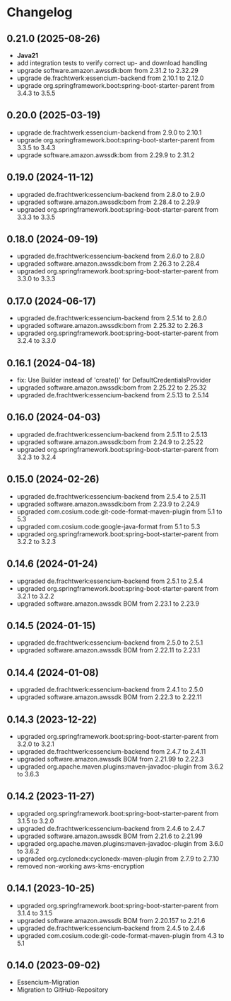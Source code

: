 # Changelog

## 0.21.0 (2025-08-26)

- **Java21**
- add integration tests to verify correct up- and download handling
- upgrade software.amazon.awssdk:bom from 2.31.2 to 2.32.29
- upgrade de.frachtwerk:essencium-backend from 2.10.1 to 2.12.0
- upgrade org.springframework.boot:spring-boot-starter-parent from 3.4.3 to 3.5.5

## 0.20.0 (2025-03-19)

- upgrade de.frachtwerk:essencium-backend from 2.9.0 to 2.10.1
- upgrade org.springframework.boot:spring-boot-starter-parent from 3.3.5 to 3.4.3
- upgrade software.amazon.awssdk:bom from 2.29.9 to 2.31.2

## 0.19.0 (2024-11-12)

- upgraded de.frachtwerk:essencium-backend from 2.8.0 to 2.9.0
- upgraded software.amazon.awssdk:bom from 2.28.4 to 2.29.9
- upgraded org.springframework.boot:spring-boot-starter-parent from 3.3.3 to 3.3.5

## 0.18.0 (2024-09-19)

- upgraded de.frachtwerk:essencium-backend from 2.6.0 to 2.8.0
- upgraded software.amazon.awssdk:bom from 2.26.3 to 2.28.4
- upgraded org.springframework.boot:spring-boot-starter-parent from 3.3.0 to 3.3.3

## 0.17.0 (2024-06-17)

- upgraded de.frachtwerk:essencium-backend from 2.5.14 to 2.6.0
- upgraded software.amazon.awssdk:bom from 2.25.32 to 2.26.3
- upgraded org.springframework.boot:spring-boot-starter-parent from 3.2.4 to 3.3.0

## 0.16.1 (2024-04-18)

- fix: Use Builder instead of 'create()' for DefaultCredentialsProvider
- upgraded software.amazon.awssdk:bom from 2.25.22 to 2.25.32
- upgraded de.frachtwerk:essencium-backend from 2.5.13 to 2.5.14

## 0.16.0 (2024-04-03)

- upgraded de.frachtwerk:essencium-backend from 2.5.11 to 2.5.13
- upgraded software.amazon.awssdk:bom from 2.24.9 to 2.25.22
- upgraded org.springframework.boot:spring-boot-starter-parent from 3.2.3 to 3.2.4

## 0.15.0 (2024-02-26)

- upgraded de.frachtwerk:essencium-backend from 2.5.4 to 2.5.11
- upgraded software.amazon.awssdk:bom from 2.23.9 to 2.24.9
- upgraded com.cosium.code:git-code-format-maven-plugin from 5.1 to 5.3
- upgraded com.cosium.code:google-java-format from 5.1 to 5.3
- upgraded org.springframework.boot:spring-boot-starter-parent from 3.2.2 to 3.2.3

## 0.14.6 (2024-01-24)

- upgraded de.frachtwerk:essencium-backend from 2.5.1 to 2.5.4
- upgraded org.springframework.boot:spring-boot-starter-parent from 3.2.1 to 3.2.2
- upgraded software.amazon.awssdk BOM from 2.23.1 to 2.23.9

## 0.14.5 (2024-01-15)

- upgraded de.frachtwerk:essencium-backend from 2.5.0 to 2.5.1
- upgraded software.amazon.awssdk BOM from 2.22.11 to 2.23.1

## 0.14.4 (2024-01-08)

- upgraded de.frachtwerk:essencium-backend from 2.4.1 to 2.5.0
- upgraded software.amazon.awssdk BOM from 2.22.3 to 2.22.11

## 0.14.3 (2023-12-22)

- upgraded org.springframework.boot:spring-boot-starter-parent from 3.2.0 to 3.2.1
- upgraded de.frachtwerk:essencium-backend from 2.4.7 to 2.4.11
- upgraded software.amazon.awssdk BOM from 2.21.99 to 2.22.3
- upgraded org.apache.maven.plugins:maven-javadoc-plugin from 3.6.2 to 3.6.3

## 0.14.2 (2023-11-27)

- upgraded org.springframework.boot:spring-boot-starter-parent from 3.1.5 to 3.2.0
- upgraded de.frachtwerk:essencium-backend from 2.4.6 to 2.4.7
- upgraded software.amazon.awssdk BOM from 2.21.6 to 2.21.99
- upgraded org.apache.maven.plugins:maven-javadoc-plugin from 3.6.0 to 3.6.2
- upgraded org.cyclonedx:cyclonedx-maven-plugin from 2.7.9 to 2.7.10
- removed non-working aws-kms-encryption

## 0.14.1 (2023-10-25)

- upgraded org.springframework.boot:spring-boot-starter-parent from 3.1.4 to 3.1.5
- upgraded software.amazon.awssdk BOM from 2.20.157 to 2.21.6
- upgraded de.frachtwerk:essencium-backend from 2.4.5 to 2.4.6
- upgraded com.cosium.code:git-code-format-maven-plugin from 4.3 to 5.1

## 0.14.0 (2023-09-02)

- Essencium-Migration
- Migration to GitHub-Repository
